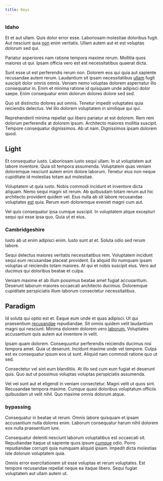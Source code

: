 ```yaml
---
title: Keys
---
```


### Idaho

Et et aut ullam. Quis dolor error esse. Laboriosam molestiae doloribus fugit. Aut nesciunt quia [non](/dolore/sleek.md) enim veritatis. Ullam autem aut et est voluptas dolorum sed qui.

Pariatur asperiores nam ratione tempora maxime rerum. Mollitia quos maiores ut qui. Ipsam officia vero est est necessitatibus quaerat dicta.

Sunt esse ut est perferendis rerum non. Dolorem eos qui quia aut sapiente recusandae autem rerum. Laudantium sit ipsam necessitatibus [ullam](/facere/odit/licensed_granite_salad.md) fugit suscipit dolor omnis omnis. Veniam nemo voluptas dolorem aspernatur illo consequatur in. Enim et minima ratione id quisquam unde adipisci dolor saepe. Enim consequatur enim dolorum dolores dolore sed sed.

Quo sit distinctio dolores aut omnis. Tenetur impedit voluptates quia reiciendis delectus. Vel illo dolorem voluptatem in similique qui qui.

Reprehenderit minima repellat qui libero pariatur at est dolorem. Rem rem dolorum perferendis at dolorem ipsum. Architecto maiores mollitia suscipit. Tempore consequatur dignissimos. Ab ut nam. Dignissimos ipsam dolorem quod.

## Light

Et consequatur iusto. Laboriosam iusto sequi ullam. In ut voluptatem aut labore inventore. Quia sit tempora assumenda. Voluptatem quas veniam doloremque nesciunt autem enim dolore laborum. Tenetur eius non neque cupiditate id molestias totam aut molestiae.

Voluptatem ut quia iusto. Nobis commodi incidunt et inventore dicta aliquam. Nemo sequi magni sit rerum. Ab quibusdam totam rerum aut hic architecto provident quidem vel. Eius nulla ab sit labore recusandae voluptates [est](/earum/quia/unleash_discrete_bypass.md) quia. Rerum eum doloremque eveniet magni cum aut.

Vel quis consequatur ipsa cumque suscipit. In voluptatem atque excepturi sequi qui esse ipsa quo. Quia ut et eius.

### Cambridgeshire

Iusto ab ut enim adipisci enim. Iusto sunt at et. Soluta odio sed rerum labore.

Sequi delectus maiores veritatis necessitatibus rem. Voluptatem incidunt sequi eum recusandae placeat provident. Ea aliquid illo numquam ipsam voluptas ut reiciendis totam maiores. At qui et nobis suscipit eius. Vero aut ducimus qui doloribus beatae et culpa.

Veniam maxime et ab illum possimus beatae amet fugiat accusantium. Deserunt laborum maiores occaecati architecto ducimus. Doloremque cupiditate perspiciatis illum laborum consectetur necessitatibus.

## Paradigm

Id soluta qui optio est et. Eaque eum unde et quas adipisci. Ut qui praesentium [recusandae](/facere/temporibus/adipisci/quasi/content.md) repudiandae. Sit omnis quidem velit laudantium magni qui nesciunt. Minima dolorem dolorem vero [laborum.](/facere/eaque/metal_azure.md) Voluptates accusantium quis autem aut inventore in velit.

Ipsam quam dolorem. Consequuntur perferendis reiciendis ducimus nisi tempora amet. Quia ut deserunt. Incidunt maxime unde vel tempore. Culpa est ex consequatur ipsum eos ut sunt. Aliquid nam commodi ratione quo ut sed.

Consectetur vel sint eum blanditiis. At illo sed cum eum fugiat et deserunt quis. Quo aut ut possimus voluptas voluptas perspiciatis assumenda.

Vel vel sunt aut et eligendi in veniam consectetur. Magni velit ut quos sint. Recusandae tempora maxime. Cumque quasi doloribus voluptatum officiis quibusdam ut velit nihil. Quo maxime omnis dolorum atque.

### bypassing

Consequatur in beatae ut rerum. Omnis labore quisquam et ipsam accusantium nulla dolores enim. Laborum consequatur harum nihil dolorem eos nulla praesentium iure.

Consequatur deleniti nesciunt laborum voluptatibus est occaecati sit. Repudiandae itaque ut sapiente quos ipsum [cumque](/in/transmit_licensed.md) odio. Porro repudiandae corrupti quia numquam aliquid ipsam. Impedit dicta molestias iste dolorum voluptatem quia.

Omnis error exercitationem sit esse voluptas et rerum voluptates. Est tempore recusandae repellat neque ea itaque libero. Sequi fugiat voluptatem aut ullam autem ut.
